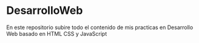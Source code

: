 # DesarrolloWeb
En este repositorio subire todo el contenido de mis practicas en Desarrollo Web basado en HTML CSS y JavaScript
